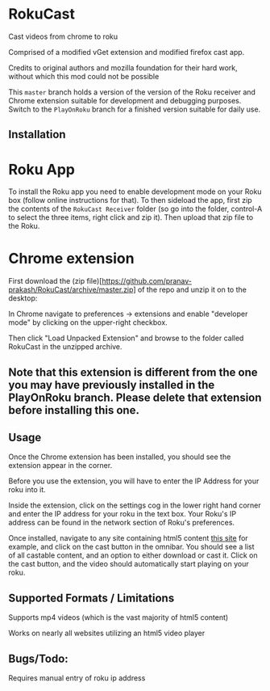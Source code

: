 # RokuCast
Cast videos from chrome to roku

Comprised of a modified vGet extension and modified firefox cast app.

Credits to original authors and mozilla foundation for their hard work, without which this mod could not be possible

This `master` branch holds a version of the version of the Roku receiver and Chrome extension suitable for development and debugging purposes. Switch to the `PlayOnRoku` branch for a finished version suitable for daily use.

## Installation

# Roku App

To install the Roku app you need to enable development mode on your Roku box (follow online instructions for that). To then sideload the app, first zip the contents of the `RokuCast Receiver` folder (so go into the folder, control-A to select the three items, right click and zip it). Then upload that zip file to the Roku.

# Chrome extension

First download the (zip file)[https://github.com/pranav-prakash/RokuCast/archive/master.zip] of the repo and unzip it on to the desktop:

In Chrome navigate to preferences -> extensions and enable "developer mode" by clicking on the upper-right checkbox.

Then click "Load Unpacked Extension" and browse to the folder called RokuCast in the unzipped archive.

Note that this extension is different from the one you may have previously installed in the PlayOnRoku branch. Please delete that extension before installing this one.
---


## Usage

Once the Chrome extension has been installed, you should see the extension appear in the corner.

Before you use the extension, you will have to enter the IP Address for your roku into it.

Inside the extension, click on the settings cog in the lower right hand corner and enter the IP address for your roku in the text box. Your Roku's IP address can be found in the network section of Roku's preferences.

Once installed, navigate to any site containing html5 content [this site](https://people.mozilla.org/~mfinkle/casting/test.html) for example, and click on the cast button in the omnibar. You should see a list of all castable content, and an option to either download or cast it. Click on the cast button, and the video should automatically start playing on your roku.

## Supported Formats / Limitations

Supports mp4 videos (which is the vast majority of html5 content)

Works on nearly all websites utilizing an html5 video player

## Bugs/Todo:

Requires manual entry of roku ip address
